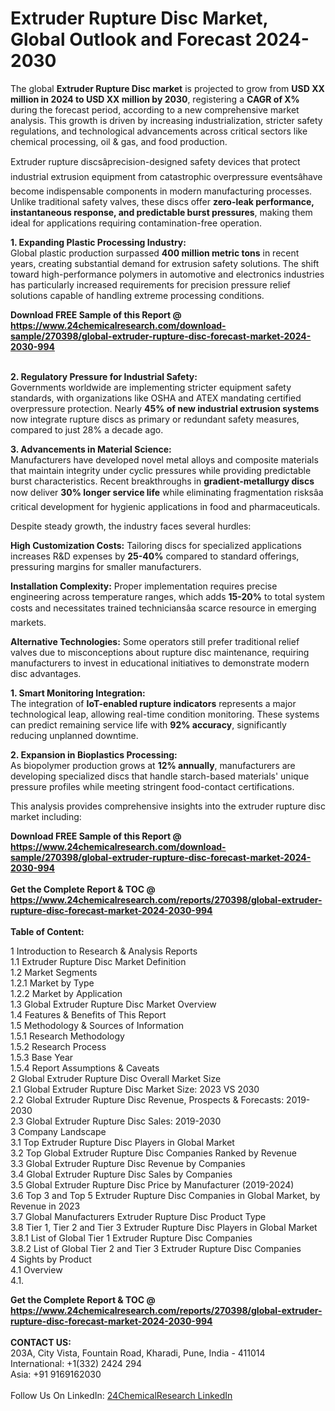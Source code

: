 <h1>Extruder Rupture Disc Market, Global Outlook and Forecast 2024-2030</h1><p>The global <strong>Extruder Rupture Disc market</strong> is projected to grow from <strong>USD XX million in 2024 to USD XX million by 2030</strong>, registering a <strong>CAGR of X%</strong> during the forecast period, according to a new comprehensive market analysis. This growth is driven by increasing industrialization, stricter safety regulations, and technological advancements across critical sectors like chemical processing, oil &amp; gas, and food production.</p><p>Extruder rupture discsâprecision-designed safety devices that protect industrial extrusion equipment from catastrophic overpressure eventsâhave become indispensable components in modern manufacturing processes. Unlike traditional safety valves, these discs offer <strong>zero-leak performance, instantaneous response, and predictable burst pressures</strong>, making them ideal for applications requiring contamination-free operation.</p><p><strong>1. Expanding Plastic Processing Industry:</strong><br>
Global plastic production surpassed <strong>400 million metric tons</strong> in recent years, creating substantial demand for extrusion safety solutions. The shift toward high-performance polymers in automotive and electronics industries has particularly increased requirements for precision pressure relief solutions capable of handling extreme processing conditions.</p><div><b>Download FREE Sample of this Report @ 
            <a href="https://www.24chemicalresearch.com/download-sample/270398/global-extruder-rupture-disc-forecast-market-2024-2030-994">
            https://www.24chemicalresearch.com/download-sample/270398/global-extruder-rupture-disc-forecast-market-2024-2030-994</a></b></div><br><p><strong>2. Regulatory Pressure for Industrial Safety:</strong><br>
Governments worldwide are implementing stricter equipment safety standards, with organizations like OSHA and ATEX mandating certified overpressure protection. Nearly <strong>45% of new industrial extrusion systems</strong> now integrate rupture discs as primary or redundant safety measures, compared to just 28% a decade ago.</p><p><strong>3. Advancements in Material Science:</strong><br>
Manufacturers have developed novel metal alloys and composite materials that maintain integrity under cyclic pressures while providing predictable burst characteristics. Recent breakthroughs in <strong>gradient-metallurgy discs</strong> now deliver <strong>30% longer service life</strong> while eliminating fragmentation risksâa critical development for hygienic applications in food and pharmaceuticals.</p><p>Despite steady growth, the industry faces several hurdles:</p><p><strong>High Customization Costs:</strong> Tailoring discs for specialized applications increases R&amp;D expenses by <strong>25-40%</strong> compared to standard offerings, pressuring margins for smaller manufacturers.</p><p><strong>Installation Complexity:</strong> Proper implementation requires precise engineering across temperature ranges, which adds <strong>15-20%</strong> to total system costs and necessitates trained techniciansâa scarce resource in emerging markets.</p><p><strong>Alternative Technologies:</strong> Some operators still prefer traditional relief valves due to misconceptions about rupture disc maintenance, requiring manufacturers to invest in educational initiatives to demonstrate modern disc advantages.</p><p><strong>1. Smart Monitoring Integration:</strong><br>
The integration of <strong>IoT-enabled rupture indicators</strong> represents a major technological leap, allowing real-time condition monitoring. These systems can predict remaining service life with <strong>92% accuracy</strong>, significantly reducing unplanned downtime.</p><p><strong>2. Expansion in Bioplastics Processing:</strong><br>
As biopolymer production grows at <strong>12% annually</strong>, manufacturers are developing specialized discs that handle starch-based materials' unique pressure profiles while meeting stringent food-contact certifications.</p><p>This analysis provides comprehensive insights into the extruder rupture disc market including:</p><div><b>Download FREE Sample of this Report @ 
            <a href="https://www.24chemicalresearch.com/download-sample/270398/global-extruder-rupture-disc-forecast-market-2024-2030-994">
            https://www.24chemicalresearch.com/download-sample/270398/global-extruder-rupture-disc-forecast-market-2024-2030-994</a></b></div><br><div><b>Get the Complete Report & TOC @ 
            <a href="https://www.24chemicalresearch.com/reports/270398/global-extruder-rupture-disc-forecast-market-2024-2030-994">
            https://www.24chemicalresearch.com/reports/270398/global-extruder-rupture-disc-forecast-market-2024-2030-994</a></b></div><br>
            <b>Table of Content:</b><p>1 Introduction to Research & Analysis Reports<br />
    1.1 Extruder Rupture Disc Market Definition<br />
    1.2 Market Segments<br />
        1.2.1 Market by Type<br />
        1.2.2 Market by Application<br />
    1.3 Global Extruder Rupture Disc Market Overview<br />
    1.4 Features & Benefits of This Report<br />
    1.5 Methodology & Sources of Information<br />
        1.5.1 Research Methodology<br />
        1.5.2 Research Process<br />
        1.5.3 Base Year<br />
        1.5.4 Report Assumptions & Caveats<br />
2 Global Extruder Rupture Disc Overall Market Size<br />
    2.1 Global Extruder Rupture Disc Market Size: 2023 VS 2030<br />
    2.2 Global Extruder Rupture Disc Revenue, Prospects & Forecasts: 2019-2030<br />
    2.3 Global Extruder Rupture Disc Sales: 2019-2030<br />
3 Company Landscape<br />
    3.1 Top Extruder Rupture Disc Players in Global Market<br />
    3.2 Top Global Extruder Rupture Disc Companies Ranked by Revenue<br />
    3.3 Global Extruder Rupture Disc Revenue by Companies<br />
    3.4 Global Extruder Rupture Disc Sales by Companies<br />
    3.5 Global Extruder Rupture Disc Price by Manufacturer (2019-2024)<br />
    3.6 Top 3 and Top 5 Extruder Rupture Disc Companies in Global Market, by Revenue in 2023<br />
    3.7 Global Manufacturers Extruder Rupture Disc Product Type<br />
    3.8 Tier 1, Tier 2 and Tier 3 Extruder Rupture Disc Players in Global Market<br />
        3.8.1 List of Global Tier 1 Extruder Rupture Disc Companies<br />
        3.8.2 List of Global Tier 2 and Tier 3 Extruder Rupture Disc Companies<br />
4 Sights by Product<br />
    4.1 Overview<br />
        4.1.</p><div><b>Get the Complete Report & TOC @ 
            <a href="https://www.24chemicalresearch.com/reports/270398/global-extruder-rupture-disc-forecast-market-2024-2030-994">
            https://www.24chemicalresearch.com/reports/270398/global-extruder-rupture-disc-forecast-market-2024-2030-994</a></b></div><br><b>CONTACT US:</b><br>
            203A, City Vista, Fountain Road, Kharadi, Pune, India - 411014<br>
            International: +1(332) 2424 294<br>
            Asia: +91 9169162030 <br><br>
            Follow Us On LinkedIn: <a href="https://www.linkedin.com/company/24chemicalresearch/">24ChemicalResearch LinkedIn</a>